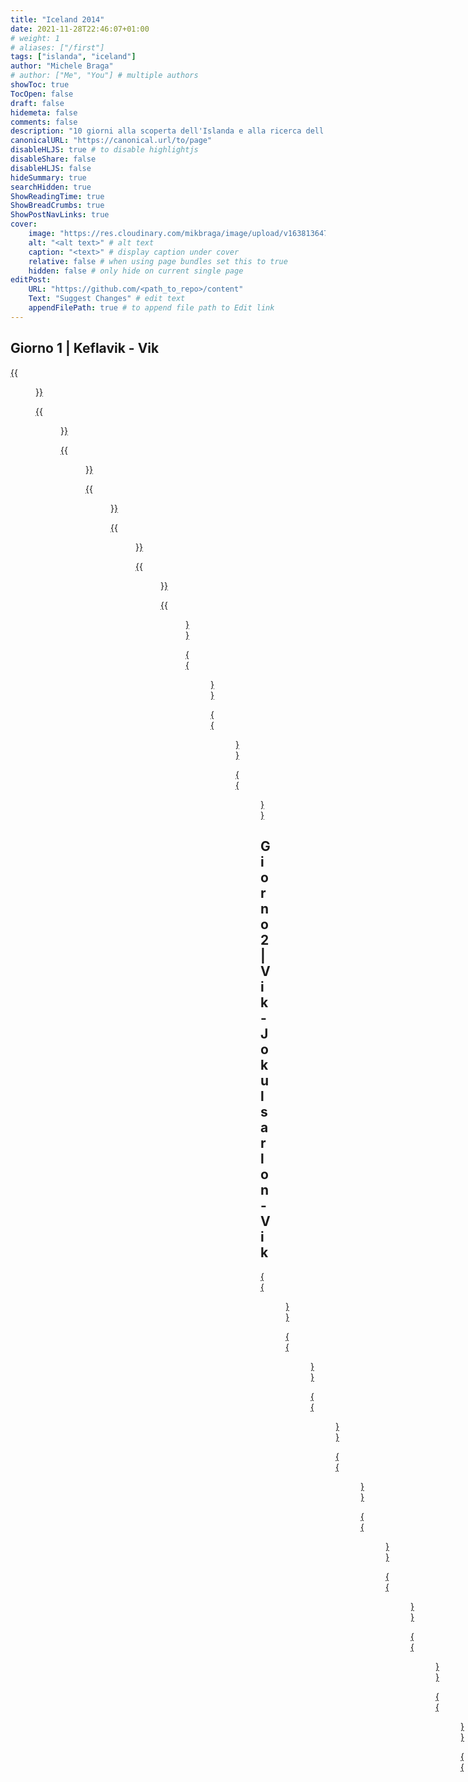 ```yaml
---
title: "Iceland 2014"
date: 2021-11-28T22:46:07+01:00
# weight: 1
# aliases: ["/first"]
tags: ["islanda", "iceland"]
author: "Michele Braga"
# author: ["Me", "You"] # multiple authors
showToc: true
TocOpen: false
draft: false
hidemeta: false
comments: false
description: "10 giorni alla scoperta dell'Islanda e alla ricerca dell'aurora boreale."
canonicalURL: "https://canonical.url/to/page"
disableHLJS: true # to disable highlightjs
disableShare: false
disableHLJS: false
hideSummary: true
searchHidden: true
ShowReadingTime: true
ShowBreadCrumbs: true
ShowPostNavLinks: true
cover:
    image: "https://res.cloudinary.com/mikbraga/image/upload/v1638136478/trip/iceland-2014/Islanda-2014-Cover_rb4gc2.jpg" # image path/url
    alt: "<alt text>" # alt text
    caption: "<text>" # display caption under cover
    relative: false # when using page bundles set this to true
    hidden: false # only hide on current single page
editPost:
    URL: "https://github.com/<path_to_repo>/content"
    Text: "Suggest Changes" # edit text
    appendFilePath: true # to append file path to Edit link
---
```



## Giorno 1 | Keflavik - Vik

[{{<figure src="https://res.cloudinary.com/mikbraga/image/upload/v1638227354/trip/iceland-2014/Islanda-2014-D1-small-9_pk9hx6.jpg" title="Primo assaggio del suolo islandese dopo aver ritirato il nostro fidato mezzo di viaggio: un Suzuki Vitara 4x4.">}}](https://res.cloudinary.com/mikbraga/image/upload/v1638226691/trip/iceland-2014/Islanda-2014-D1-9_lfpwve.jpg)

[{{<figure src="https://res.cloudinary.com/mikbraga/image/upload/v1638228584/trip/iceland-2014/Islanda-2014-D1-small-10_aolsdp.jpg" title="Cose che ... quando guardi le gomme ti chiedi quali esperienze di guida ti aspettano lungo il viaggio.">}}](https://res.cloudinary.com/mikbraga/image/upload/v1638228581/trip/iceland-2014/Islanda-2014-D1-10_wnfplp.jpg)

[{{<figure src="https://res.cloudinary.com/mikbraga/image/upload/v1638227815/trip/iceland-2014/Islanda-2014-D1-small-3_v4anbf.jpg" title="Un primo scorcio dei contrasti che caratterizzano il territorio: i colori e gli elementi naturali lottano tra loro in un ambiente tanto austero quanto ammaliante.">}}](https://res.cloudinary.com/mikbraga/image/upload/v1638227818/trip/iceland-2014/Islanda-2014-D1-3_wikk83.jpg)

[{{<figure src="https://res.cloudinary.com/mikbraga/image/upload/v1638229054/trip/iceland-2014/Islanda-2014-D1-small-6_ld92zj.jpg" title="...">}}](https://res.cloudinary.com/mikbraga/image/upload/v1638229058/trip/iceland-2014/Islanda-2014-D1-6_setu1j.jpg)

[{{<figure src="https://res.cloudinary.com/mikbraga/image/upload/v1638227819/trip/iceland-2014/Islanda-2014-D1-small-2_vqlzna.jpg" title="La terra che scotta! La zona a sud dell'aeroporto di Keflavik ha una forte attività geotermica. Il vapore naturale è sfruttato per produrre energia elettrica e per il teleriscaldamento.">}}](https://res.cloudinary.com/mikbraga/image/upload/v1638227821/trip/iceland-2014/Islanda-2014-D1-2_cfxted.jpg)

[{{<figure src="https://res.cloudinary.com/mikbraga/image/upload/v1638229722/trip/iceland-2014/Islanda-2014-D1-small-5_eqcknb.jpg" title="Chilometri di tubature luccicanti si snodano come serpenti tra le rocce di questa zona lunare. Sembra un enorme sistema di arterie e vene che portano la vita attraverso il territorio.">}}](https://res.cloudinary.com/mikbraga/image/upload/v1638229720/trip/iceland-2014/Islanda-2014-D1-5_vbsa6f.jpg)

[{{<figure src="https://res.cloudinary.com/mikbraga/image/upload/v1638229718/trip/iceland-2014/Islanda-2014-D1-small-4_wnfc8d.jpg" title="...">}}](https://res.cloudinary.com/mikbraga/image/upload/v1638229718/trip/iceland-2014/Islanda-2014-D1-4_vjl4fx.jpg)

[{{<figure src="https://res.cloudinary.com/mikbraga/image/upload/v1638736161/trip/iceland-2014/Islanda-2014-D1-small-1_upi6vq.jpg" title="...">}}](https://res.cloudinary.com/mikbraga/image/upload/v1638736163/trip/iceland-2014/Islanda-2014-D1-1_xret0z.jpg)

[{{<figure src="https://res.cloudinary.com/mikbraga/image/upload/v1638229721/trip/iceland-2014/Islanda-2014-D1-small-7_q9lnqr.jpg" title="...">}}](https://res.cloudinary.com/mikbraga/image/upload/v1638229725/trip/iceland-2014/Islanda-2014-D1-7_l3jefu.jpg)

[{{<figure src="https://res.cloudinary.com/mikbraga/image/upload/v1638229720/trip/iceland-2014/Islanda-2014-D1-small-8_uvuwtn.jpg" title="Come si coltivano i funghi in questa terra battuta dagli eventi atmosferici, sferzata dal freddo e scaldata dalle viscere della terra? Dentro queste serre illuminate a giorno e visibili da chilometri di distanza si coltiva di tutto.">}}](https://res.cloudinary.com/mikbraga/image/upload/v1638229725/trip/iceland-2014/Islanda-2014-D1-8_rovnfq.jpg)

## Giorno 2 | Vik - Jokulsarlon - Vik

[{{<figure src="https://res.cloudinary.com/mikbraga/image/upload/v1638739611/trip/iceland-2014/Islanda-2014-D2-small-1_zxgdnq.jpg" title="...">}}](https://res.cloudinary.com/mikbraga/image/upload/v1638739613/trip/iceland-2014/Islanda-2014-D2-1_iuh2bz.jpg)

[{{<figure src="https://res.cloudinary.com/mikbraga/image/upload/v1638739612/trip/iceland-2014/Islanda-2014-D2-small-3_kqwj1v.jpg" title="Lo scatto fortuito che non avrei saputo fare meglio.">}}](https://res.cloudinary.com/mikbraga/image/upload/v1638739600/trip/iceland-2014/Islanda-2014-D2-3_i0jglu.jpg)

[{{<figure src="https://res.cloudinary.com/mikbraga/image/upload/v1638739615/trip/iceland-2014/Islanda-2014-D2-small-5_dfjzvw.jpg" title="...">}}](https://res.cloudinary.com/mikbraga/image/upload/v1638739605/trip/iceland-2014/Islanda-2014-D2-5_fq3xfa.jpg)

[{{<figure src="https://res.cloudinary.com/mikbraga/image/upload/v1638739613/trip/iceland-2014/Islanda-2014-D2-small-4_gxyrdq.jpg" title="...">}}](https://res.cloudinary.com/mikbraga/image/upload/v1638739617/trip/iceland-2014/Islanda-2014-D2-4_srhtfa.jpg)

[{{<figure src="https://res.cloudinary.com/mikbraga/image/upload/v1638739616/trip/iceland-2014/Islanda-2014-D2-small-9_z9acwr.jpg" title="...">}}](https://res.cloudinary.com/mikbraga/image/upload/v1638739618/trip/iceland-2014/Islanda-2014-D2-9_kl7pvq.jpg)

[{{<figure src="https://res.cloudinary.com/mikbraga/image/upload/v1638739615/trip/iceland-2014/Islanda-2014-D2-small-6_j5m12p.jpg" title="...">}}](https://res.cloudinary.com/mikbraga/image/upload/v1638739611/trip/iceland-2014/Islanda-2014-D2-6_fnxfmf.jpg)

[{{<figure src="https://res.cloudinary.com/mikbraga/image/upload/v1638739617/trip/iceland-2014/Islanda-2014-D2-small-10_fesaqa.jpg" title="...">}}](https://res.cloudinary.com/mikbraga/image/upload/v1638739615/trip/iceland-2014/Islanda-2014-D2-10_binaox.jpg)

[{{<figure src="https://res.cloudinary.com/mikbraga/image/upload/v1638739616/trip/iceland-2014/Islanda-2014-D2-small-11_abp2lh.jpg" title="...">}}](https://res.cloudinary.com/mikbraga/image/upload/v1638739608/trip/iceland-2014/Islanda-2014-D2-11_hkkjy4.jpg)

[{{<figure src="https://res.cloudinary.com/mikbraga/image/upload/v1638739617/trip/iceland-2014/Islanda-2014-D2-small-12_si3iyp.jpg" title="...">}}](https://res.cloudinary.com/mikbraga/image/upload/v1638739608/trip/iceland-2014/Islanda-2014-D2-11_hkkjy4.jpg)

## Giorno 3 | Vik - Gulfoss

[{{<figure src="https://res.cloudinary.com/mikbraga/image/upload/v1638917547/trip/iceland-2014/Islanda-2014-D3-small-3_bdjgaq.jpg" title="Burrascosi risvegli (Ammessa al 4° Concorso Fotografico Nazionale Trofeo Città di Follonica 2015 - Tema libero)">}}](https://res.cloudinary.com/mikbraga/image/upload/v1638917531/trip/iceland-2014/Islanda-2014-D3-3_h7otuj.jpg)

[{{<figure src="https://res.cloudinary.com/mikbraga/image/upload/v1638917549/trip/iceland-2014/Islanda-2014-D3-small-1_b9xchf.jpg" title="...">}}](https://res.cloudinary.com/mikbraga/image/upload/v1638917532/trip/iceland-2014/Islanda-2014-D3-1_mfsovj.jpg)

[{{<figure src="https://res.cloudinary.com/mikbraga/image/upload/v1638917547/trip/iceland-2014/Islanda-2014-D3-small-2_riw4pv.jpg" title="...">}}](https://res.cloudinary.com/mikbraga/image/upload/v1638917555/trip/iceland-2014/Islanda-2014-D3-2_tuikvi.jpg)

[{{<figure src="https://res.cloudinary.com/mikbraga/image/upload/v1638919115/trip/iceland-2014/Islanda-2014-D3-small-21_phtklv.jpg" title="...">}}](https://res.cloudinary.com/mikbraga/image/upload/v1638919115/trip/iceland-2014/Islanda-2014-D3-21_nww8hh.jpg)

[{{<figure src="https://res.cloudinary.com/mikbraga/image/upload/v1638917551/trip/iceland-2014/Islanda-2014-D3-small-14_h9qn0z.jpg" title="...">}}](https://res.cloudinary.com/mikbraga/image/upload/v1638917556/trip/iceland-2014/Islanda-2014-D3-14_psv0t9.jpg)

[{{<figure src="https://res.cloudinary.com/mikbraga/image/upload/v1638917550/trip/iceland-2014/Islanda-2014-D3-small-9_yyzpli.jpg" title="...">}}](https://res.cloudinary.com/mikbraga/image/upload/v1638917567/trip/iceland-2014/Islanda-2014-D3-9_fokh3q.jpg)

[{{<figure src="https://res.cloudinary.com/mikbraga/image/upload/v1638921066/trip/iceland-2014/Islanda-2014-D3-small-13_mtwrxn.jpg" title="...">}}](https://res.cloudinary.com/mikbraga/image/upload/v1638921073/trip/iceland-2014/Islanda-2014-D3-13_f8xj1j.jpg)

[{{<figure src="https://res.cloudinary.com/mikbraga/image/upload/v1638921073/trip/iceland-2014/Islanda-2014-D3-small-11_auukby.jpg" title="...">}}](https://res.cloudinary.com/mikbraga/image/upload/v1638921074/trip/iceland-2014/Islanda-2014-D3-11_ym2w7j.jpg)

[{{<figure src="https://res.cloudinary.com/mikbraga/image/upload/v1638917550/trip/iceland-2014/Islanda-2014-D3-small-4_iue5n2.jpg" title="...">}}](https://res.cloudinary.com/mikbraga/image/upload/v1638917537/trip/iceland-2014/Islanda-2014-D3-4_vu4lhb.jpg)

[{{<figure src="https://res.cloudinary.com/mikbraga/image/upload/v1638917551/trip/iceland-2014/Islanda-2014-D3-small-7_xsznq4.jpg" title="...">}}](https://res.cloudinary.com/mikbraga/image/upload/v1638917541/trip/iceland-2014/Islanda-2014-D3-7_u7xuah.jpg)

[{{<figure src="https://res.cloudinary.com/mikbraga/image/upload/v1638917550/trip/iceland-2014/Islanda-2014-D3-small-5_iizoau.jpg" title="...">}}](https://res.cloudinary.com/mikbraga/image/upload/v1638917540/trip/iceland-2014/Islanda-2014-D3-5_z6wane.jpg)

[{{<figure src="https://res.cloudinary.com/mikbraga/image/upload/v1638917552/trip/iceland-2014/Islanda-2014-D3-small-15_k5jev0.jpg" title="Le onde ... ipnotiche ... trascinano la mente e i pensieri lontano dalla riva ... ti scuotono con potenza e fragore per poi ritirarsi cancellando le proprie tracce e quelle altrui.">}}](https://res.cloudinary.com/mikbraga/image/upload/v1638917568/trip/iceland-2014/Islanda-2014-D3-15_w278nr.jpg)

[{{<figure src="https://res.cloudinary.com/mikbraga/image/upload/v1638917552/trip/iceland-2014/Islanda-2014-D3-small-18_owis6f.jpg" title="...">}}](https://res.cloudinary.com/mikbraga/image/upload/v1638917545/trip/iceland-2014/Islanda-2014-D3-18_ufar8c.jpg)

[{{<figure src="https://res.cloudinary.com/mikbraga/image/upload/v1638917553/trip/iceland-2014/Islanda-2014-D3-small-19_pcdabi.jpg" title="...">}}](https://res.cloudinary.com/mikbraga/image/upload/v1638917544/trip/iceland-2014/Islanda-2014-D3-19_mwmw8z.jpg)

[{{<figure src="https://res.cloudinary.com/mikbraga/image/upload/v1638917553/trip/iceland-2014/Islanda-2014-D3-small-20_siqcld.jpg" title="Effetto serra in terra islandica. Sono sempre le serre illuminate a giorno un po' sullo stile del film L'erba di Grace.">}}](https://res.cloudinary.com/mikbraga/image/upload/v1638917547/trip/iceland-2014/Islanda-2014-D3-20_vz7uty.jpg)

## Giorno 4 | work in progress ...

[{{<figure src="" title="">}}]()